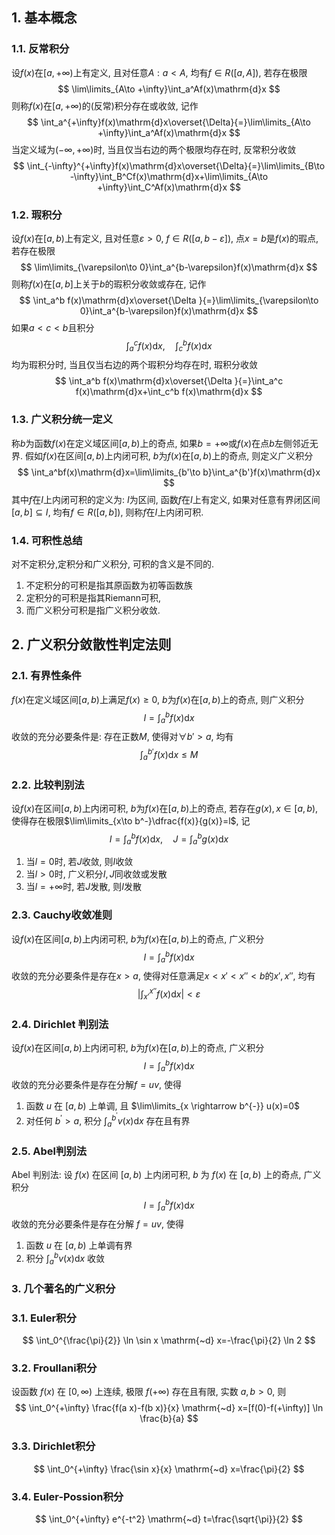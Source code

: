 ## 1. 基本概念
### 1.1. 反常积分
设$f(x)$在$[a,+\infty)$上有定义, 且对任意$A: a<A$, 均有$f \in R([a,A])$, 若存在极限
$$
\lim\limits_{A\to +\infty}\int_a^Af(x)\mathrm{d}x
$$ 
则称$f(x)$在$[a,+\infty)$的(反常)积分存在或收敛, 记作
$$
\int_a^{+\infty}f(x)\mathrm{d}x\overset{\Delta}{=}\lim\limits_{A\to +\infty}\int_a^Af(x)\mathrm{d}x
$$
当定义域为$(-\infty,+\infty)$时, 当且仅当右边的两个极限均存在时, 反常积分收敛
$$
\int_{-\infty}^{+\infty}f(x)\mathrm{d}x\overset{\Delta}{=}\lim\limits_{B\to -\infty}\int_B^Cf(x)\mathrm{d}x+\lim\limits_{A\to +\infty}\int_C^Af(x)\mathrm{d}x
$$

### 1.2. 瑕积分
设$f(x)$在$[a,b)$上有定义, 且对任意$\varepsilon>0,\ f\in R([a,b-\varepsilon])$, 点$x=b$是$f(x)$的瑕点, 若存在极限
$$
\lim\limits_{\varepsilon\to 0}\int_a^{b-\varepsilon}f(x)\mathrm{d}x
$$ 
则称$f(x)$在$[a,b]$上关于$b$的瑕积分收敛或存在, 记作
$$
\int_a^b f(x)\mathrm{d}x\overset{\Delta }{=}\lim\limits_{\varepsilon\to 0}\int_a^{b-\varepsilon}f(x)\mathrm{d}x
$$
如果$a<c<b$且积分
$$
\int_a^cf(x)\mathrm{d}x,\quad \int_c^bf(x)\mathrm{d}x
$$
均为瑕积分时, 当且仅当右边的两个瑕积分均存在时, 瑕积分收敛
$$
\int_a^b f(x)\mathrm{d}x\overset{\Delta }{=}\int_a^c f(x)\mathrm{d}x+\int_c^b f(x)\mathrm{d}x
$$

### 1.3. 广义积分统一定义
称$b$为函数$f(x)$在定义域区间$[a,b)$上的奇点, 如果$b=+\infty$或$f(x)$在点$b$左侧邻近无界. 假如$f(x)$在区间$[a,b)$上内闭可积, $b$为$f(x)$在$[a,b)$上的奇点, 则定义广义积分
$$
\int_a^bf(x)\mathrm{d}x=\lim\limits_{b'\to b}\int_a^{b'}f(x)\mathrm{d}x
$$
其中$f$在$I$上内闭可积的定义为: $I$为区间, 函数$f$在$I$上有定义, 如果对任意有界闭区间$[a,b]\subseteq I$, 均有$f\in R([a,b])$, 则称$f$在$I$上内闭可积.

### 1.4. 可积性总结
对不定积分,定积分和广义积分, 可积的含义是不同的. 
1. 不定积分的可积是指其原函数为初等函数族
2. 定积分的可积是指其Riemann可积, 
3. 而广义积分可积是指广义积分收敛. 
   
## 2. 广义积分敛散性判定法则
### 2.1. 有界性条件
 $f(x)$在定义域区间$[a,b)$上满足$f(x)\ge 0$, $b$为$f(x)$在$[a,b)$上的奇点, 则广义积分
$$
I=\int_a^bf(x)\mathrm{d}x
$$
收敛的充分必要条件是: 存在正数$M$, 使得对$\forall b'>a$, 均有
$$
\int_a^{b'}f(x)\mathrm{d}x\le M
$$
### 2.2. 比较判别法
设$f(x)$在区间$[a,b)$上内闭可积, $b$为$f(x)$在$[a,b)$上的奇点, 若存在$g(x), x\in [a,b)$, 使得存在极限$\lim\limits_{x\to b^-}\dfrac{f(x)}{g(x)}=l$, 记
$$
I=\int_a^bf(x)\mathrm{d}x,\quad J=\int_a^bg(x)\mathrm{d}x
$$
1. 当$l=0$时, 若$J$收敛, 则$I$收敛
2. 当$l>0$时, 广义积分$I, J$同收敛或发散
3. 当$l=+\infty$时, 若$J$发散, 则$I$发散

### 2.3. Cauchy收敛准则
设$f(x)$在区间$[a,b)$上内闭可积, $b$为$f(x)$在$[a,b)$上的奇点, 广义积分
$$
I=\int_a^bf(x)\mathrm{d}x
$$
收敛的充分必要条件是存在$x>a$, 使得对任意满足$x<x'<x''<b$的$x',x''$, 均有
$$
\left|\int_{x'}^{x''}f(x)\mathrm{d}x\right|<\varepsilon
$$

### 2.4. Dirichlet 判别法
设$f(x)$在区间$[a,b)$上内闭可积, $b$为$f(x)$在$[a,b)$上的奇点, 广义积分
$$
I = \int_a^bf(x)\mathrm{d}x
$$
收敛的充分必要条件是存在分解$f = uv$, 使得
1. 函数 $u$ 在 $[a, b)$ 上单调, 且 $\lim\limits_{x \rightarrow b^{-}} u(x)=0$
2. 对任何 $b^{\prime}>a$, 积分 $\int_a^{b^{\prime}} v(x) \mathrm{d} x$ 存在且有界

### 2.5. Abel判别法
Abel 判别法: 设 $f(x)$ 在区间 $[a, b)$ 上内闭可积, $b$ 为 $f(x)$ 在 $[a, b)$ 上的奇点, 广义积分
$$
I=\int_a^b f(x) \mathrm{d} x
$$
收敛的充分必要条件是存在分解 $f=u v$, 使得
1. 函数 $u$ 在 $[a, b)$ 上单调有界
2. 积分 $\int_a^b v(x) \mathrm{d} x$ 收敛


### 3. 几个著名的广义积分
### 3.1. Euler积分
$$
\int_0^{\frac{\pi}{2}} \ln \sin x \mathrm{~d} x=-\frac{\pi}{2} \ln 2
$$

### 3.2. Froullani积分
设函数 $f(x)$ 在 $[0, \infty)$ 上连续, 极限 $f(+\infty)$ 存在且有限, 实数 $a, b>0$, 则
$$
\int_0^{+\infty} \frac{f(a x)-f(b x)}{x} \mathrm{~d} x=[f(0)-f(+\infty)] \ln \frac{b}{a}
$$

### 3.3. Dirichlet积分
$$
\int_0^{+\infty} \frac{\sin x}{x} \mathrm{~d} x=\frac{\pi}{2}
$$

### 3.4. Euler-Possion积分
$$
\int_0^{+\infty} e^{-t^2} \mathrm{~d} t=\frac{\sqrt{\pi}}{2}
$$